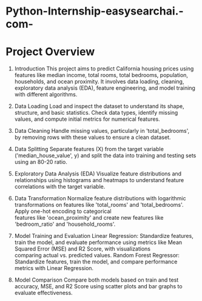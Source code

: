 # Python-Internship-easysearchai.-com-
# Project Overview
1. Introduction
  This project aims to predict California housing prices using features like median income, total rooms, total bedrooms, population, households, and ocean proximity.   It involves data loading, cleaning, exploratory data analysis (EDA), feature engineering, and model training with different algorithms.

2. Data Loading
  Load and inspect the dataset to understand its shape, structure, and basic statistics. Check data types, identify missing values, and compute initial metrics for     numerical features.

3. Data Cleaning
  Handle missing values, particularly in 'total_bedrooms', by removing rows with these values to ensure a clean dataset.

4. Data Splitting
  Separate features (X) from the target variable ('median_house_value', y) and split the data into training and testing sets using an 80-20 ratio.

5. Exploratory Data Analysis (EDA)
  Visualize feature distributions and relationships using histograms and heatmaps to understand feature correlations with the target variable.

6. Data Transformation
  Normalize feature distributions with logarithmic transformations on features like 'total_rooms' and 'total_bedrooms'. Apply one-hot encoding to categorical       
  features like 'ocean_proximity' and create new features like 'bedroom_ratio' and 'household_rooms'.

7. Model Training and Evaluation
  Linear Regression: Standardize features, train the model, and evaluate performance using metrics like Mean Squared Error (MSE) and R2 Score, with visualizations   
                     comparing actual vs. predicted values.
  Random Forest Regressor: Standardize features, train the model, and compare performance metrics with Linear Regression.
8. Model Comparison
  Compare both models based on train and test accuracy, MSE, and R2 Score using scatter plots and bar graphs to evaluate effectiveness.

